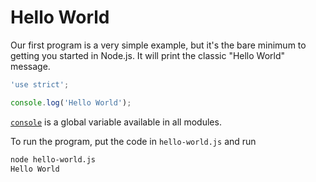 # Hello World

Our first program is a very simple example, but it's the bare minimum to getting you started
in Node.js. It will print the classic "Hello World" message.

```js
'use strict';

console.log('Hello World');
```

[`console`](https://nodejs.org/api/console.html) is a global variable available in all modules.

To run the program, put the code in `hello-world.js` and run

```sh
node hello-world.js
Hello World
```
